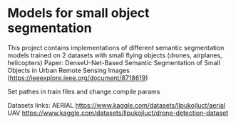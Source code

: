 # Models for small object segmentation

This project contains implementations of different semantic segmentation models trained on 2 datasets with small flying objects (drones, airplanes, helicopters) 
Paper: DenseU-Net-Based Semantic Segmentation of Small Objects in Urban Remote Sensing Images
(https://ieeexplore.ieee.org/document/8718619)


Set pathes in train files and change compile params

Datasets links:
AERIAL  https://www.kaggle.com/datasets/llpukojluct/aerial
UAV  https://www.kaggle.com/datasets/llpukojluct/drone-detection-dataset
